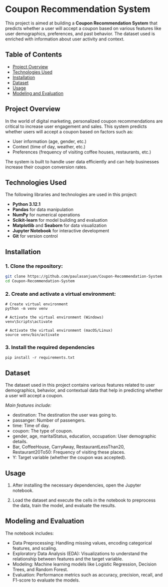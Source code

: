 # Coupon Recommendation System

This project is aimed at building a **Coupon Recommendation System** that predicts whether a user will accept a coupon based on various features like user demographics, preferences, and past behavior. The dataset used is enriched with information about user activity and context.

## Table of Contents
- [Project Overview](#project-overview)
- [Technologies Used](#technologies-used)
- [Installation](#installation)
- [Dataset](#dataset)
- [Usage](#usage)
- [Modeling and Evaluation](#modeling-and-evaluation)


## Project Overview
In the world of digital marketing, personalized coupon recommendations are critical to increase user engagement and sales. This system predicts whether users will accept a coupon based on factors such as:
- User information (age, gender, etc.)
- Context (time of day, weather, etc.)
- Preferences (frequency of visiting coffee houses, restaurants, etc.)

The system is built to handle user data efficiently and can help businesses increase their coupon conversion rates.

## Technologies Used
The following libraries and technologies are used in this project:
- **Python 3.12.1**
- **Pandas** for data manipulation
- **NumPy** for numerical operations
- **Scikit-learn** for model building and evaluation
- **Matplotlib** and **Seaborn** for data visualization
- **Jupyter Notebook** for interactive development
- **Git** for version control

## Installation

### 1. Clone the repository:
```bash
git clone https://github.com/paulasanjuan/Coupon-Recommendation-System.git
cd Coupon-Recommendation-System
```

### 2. Create and activate a virtual environment:

```
# Create virtual environment
python -m venv venv

# Activate the virtual environment (Windows)
venv\Scripts\activate

# Activate the virtual environment (macOS/Linux)
source venv/bin/activate
```

### 3. Install the required dependencies

```
pip install -r requirements.txt
```

## Dataset

The dataset used in this project contains various features related to user demographics, behavior, and contextual data that help in predicting whether a user will accept a coupon.

*Main features include:*
- destination: The destination the user was going to.
- passanger: Number of passengers.
- time: Time of day.
- coupon: The type of coupon.
- gender, age, maritalStatus, education, occupation: User demographic details.
- Bar, CoffeeHouse, CarryAway, RestaurantLessThan20, Restaurant20To50: Frequency of visiting these places.
- Y: Target variable (whether the coupon was accepted).

## Usage

1. After installing the necessary dependencies, open the Jupyter notebook.

2. Load the dataset and execute the cells in the notebook to preprocess the data, train the model, and evaluate the results.

## Modeling and Evaluation

The notebook includes:

- Data Preprocessing: Handling missing values, encoding categorical features, and scaling.
- Exploratory Data Analysis (EDA): Visualizations to understand the relationship between features and the target variable.
- Modeling: Machine learning models like Logistic Regression, Decision Trees, and Random Forest.
- Evaluation: Performance metrics such as accuracy, precision, recall, and F1-score to evaluate the models.